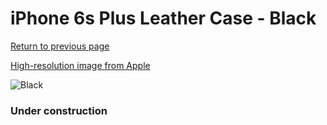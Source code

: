 # iPhone 6s Plus Leather Case - Black

[Return to previous page](/iphone_6)

[High-resolution image from Apple](https://store.storeimages.cdn-apple.com/8756/as-images.apple.com/is/MKXF2?wid=4500&hei=4500&fmt=png)

<div style="width: 384px"><img src="/everysource/MKXF2.png" alt="Black"></div>

### Under construction
